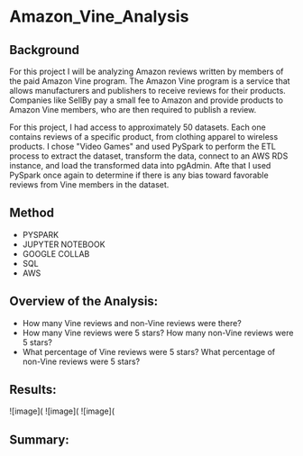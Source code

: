 # Amazon_Vine_Analysis

## Background

For this project I will be analyzing Amazon reviews written by members of the paid Amazon Vine program. The Amazon Vine program is a service that allows manufacturers and publishers to receive reviews for their products. Companies like SellBy pay a small fee to Amazon and provide products to Amazon Vine members, who are then required to publish a review.

For this project, I had access to approximately 50 datasets. Each one contains reviews of a specific product, from clothing apparel to wireless products. I chose "Video Games" and used PySpark to perform the ETL process to extract the dataset, transform the data, connect to an AWS RDS instance, and load the transformed data into pgAdmin. Afte that I used PySpark once again to determine if there is any bias toward favorable reviews from Vine members in the dataset. 

## Method

* PYSPARK
* JUPYTER NOTEBOOK
* GOOGLE COLLAB
* SQL
* AWS

## Overview of the Analysis:

* How many Vine reviews and non-Vine reviews were there?
* How many Vine reviews were 5 stars? How many non-Vine reviews were 5 stars?
* What percentage of Vine reviews were 5 stars? What percentage of non-Vine reviews were 5 stars?

## Results:

![image](
![image](
![image](

## Summary:
